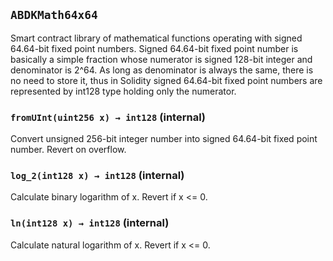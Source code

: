 ## `ABDKMath64x64`

Smart contract library of mathematical functions operating with signed
64.64-bit fixed point numbers.  Signed 64.64-bit fixed point number is
basically a simple fraction whose numerator is signed 128-bit integer and
denominator is 2^64.  As long as denominator is always the same, there is no
need to store it, thus in Solidity signed 64.64-bit fixed point numbers are
represented by int128 type holding only the numerator.




### `fromUInt(uint256 x) → int128` (internal)

Convert unsigned 256-bit integer number into signed 64.64-bit fixed point
number.  Revert on overflow.




### `log_2(int128 x) → int128` (internal)

Calculate binary logarithm of x.  Revert if x <= 0.




### `ln(int128 x) → int128` (internal)

Calculate natural logarithm of x.  Revert if x <= 0.





